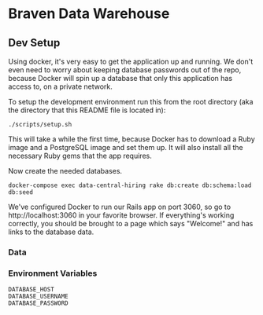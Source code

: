 # Braven Data Warehouse

## Dev Setup
Using docker, it's very easy to get the application up and running. We don't even need to worry about keeping database passwords out of the repo, because Docker will spin up a database that only this application has access to, on a private network.

To setup the development environment run this from the root directory
(aka the directory that this README file is located in):

    ./scripts/setup.sh

This will take a while the first time, because Docker has to download a Ruby image and a PostgreSQL image and set them up. It will also install all the necessary Ruby gems that the app requires.

Now create the needed databases.

    docker-compose exec data-central-hiring rake db:create db:schema:load db:seed

We've configured Docker to run our Rails app on port 3060, so go to http://localhost:3060 in your favorite browser. If everything's working correctly, you should be brought to a page which says "Welcome!" and has links to the database data. 


### Data

### Environment Variables

    DATABASE_HOST
    DATABASE_USERNAME
    DATABASE_PASSWORD
